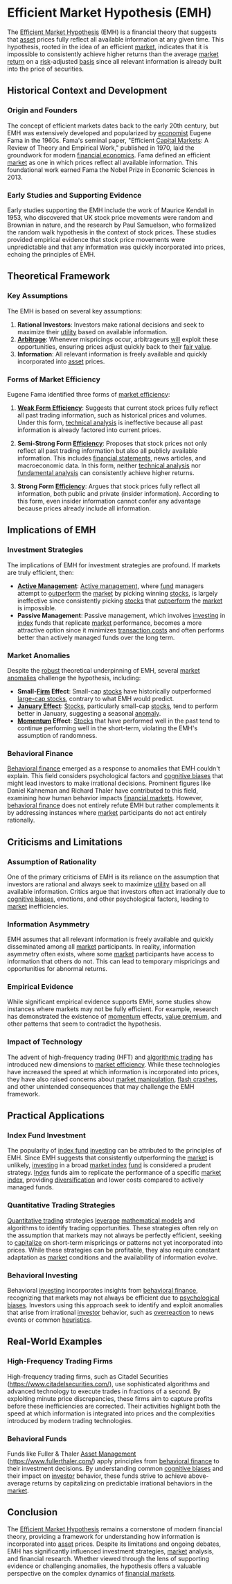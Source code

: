 # Efficient Market Hypothesis (EMH)

The [Efficient Market Hypothesis](../e/efficient_market_hypothesis.md) (EMH) is a financial theory that suggests that [asset](../a/asset.md) prices fully reflect all available information at any given time. This hypothesis, rooted in the idea of an efficient [market](../m/market.md), indicates that it is impossible to consistently achieve higher returns than the average [market](../m/market.md) [return](../r/return.md) on a [risk](../r/risk.md)-adjusted [basis](../b/basis.md) since all relevant information is already built into the price of securities.

## Historical Context and Development

### Origin and Founders

The concept of efficient markets dates back to the early 20th century, but EMH was extensively developed and popularized by [economist](../e/economist.md) Eugene Fama in the 1960s. Fama's seminal paper, "Efficient [Capital Markets](../c/capital_markets.md): A Review of Theory and Empirical Work," published in 1970, laid the groundwork for modern [financial economics](../f/financial_economics.md). Fama defined an efficient [market](../m/market.md) as one in which prices reflect all available information. This foundational work earned Fama the Nobel Prize in Economic Sciences in 2013.

### Early Studies and Supporting Evidence

Early studies supporting the EMH include the work of Maurice Kendall in 1953, who discovered that UK stock price movements were random and Brownian in nature, and the research by Paul Samuelson, who formalized the random walk hypothesis in the context of stock prices. These studies provided empirical evidence that stock price movements were unpredictable and that any information was quickly incorporated into prices, echoing the principles of EMH.

## Theoretical Framework

### Key Assumptions

The EMH is based on several key assumptions:

1. **Rational Investors**: Investors make rational decisions and seek to maximize their [utility](../u/utility.md) based on available information.
2. **[Arbitrage](../a/arbitrage.md)**: Whenever mispricings occur, arbitrageurs [will](../w/will.md) exploit these opportunities, ensuring prices adjust quickly back to their [fair value](../f/fair_value.md).
3. **Information**: All relevant information is freely available and quickly incorporated into [asset](../a/asset.md) prices.

### Forms of Market Efficiency

Eugene Fama identified three forms of [market efficiency](../m/market_efficiency.md):

1. **[Weak Form Efficiency](../w/weak_form_efficiency.md)**: Suggests that current stock prices fully reflect all past trading information, such as historical prices and volumes. Under this form, [technical analysis](../t/technical_analysis.md) is ineffective because all past information is already factored into current prices.

2. **Semi-Strong Form [Efficiency](../e/efficiency.md)**: Proposes that stock prices not only reflect all past trading information but also all publicly available information. This includes [financial statements](../f/financial_statements.md), news articles, and macroeconomic data. In this form, neither [technical analysis](../t/technical_analysis.md) nor [fundamental analysis](../f/fundamental_analysis.md) can consistently achieve higher returns.

3. **Strong Form [Efficiency](../e/efficiency.md)**: Argues that stock prices fully reflect all information, both public and private (insider information). According to this form, even insider information cannot confer any advantage because prices already include all information.

## Implications of EMH

### Investment Strategies

The implications of EMH for investment strategies are profound. If markets are truly efficient, then:

- **[Active Management](../a/active_management.md)**: [Active management](../a/active_management.md), where [fund](../f/fund.md) managers attempt to [outperform](../o/outperform.md) the [market](../m/market.md) by picking winning [stocks](../s/stock.md), is largely ineffective since consistently picking [stocks](../s/stock.md) that [outperform](../o/outperform.md) the [market](../m/market.md) is impossible.
- **Passive Management**: Passive management, which involves [investing](../i/investing.md) in [index](../i/index.md) funds that replicate [market](../m/market.md) performance, becomes a more attractive option since it minimizes [transaction costs](../t/transaction_costs.md) and often performs better than actively managed funds over the long term.

### Market Anomalies

Despite the [robust](../r/robust.md) theoretical underpinning of EMH, several [market anomalies](../m/market_anomalies.md) challenge the hypothesis, including:

- **Small-[Firm](../f/firm.md) Effect**: Small-cap [stocks](../s/stock.md) have historically outperformed [large-cap stocks](../l/large_cap_stocks.md), contrary to what EMH would predict.
- **[January Effect](../j/january_effect.md)**: [Stocks](../s/stock.md), particularly small-cap [stocks](../s/stock.md), tend to perform better in January, suggesting a seasonal [anomaly](../a/anomaly.md).
- **[Momentum](../m/momentum.md) Effect**: [Stocks](../s/stock.md) that have performed well in the past tend to continue performing well in the short-term, violating the EMH's assumption of randomness.

### Behavioral Finance

[Behavioral finance](../b/behavioral_finance.md) emerged as a response to anomalies that EMH couldn't explain. This field considers psychological factors and [cognitive biases](../c/cognitive_biases_in_trading.md) that might lead investors to make irrational decisions. Prominent figures like Daniel Kahneman and Richard Thaler have contributed to this field, examining how human behavior impacts [financial markets](../f/financial_market.md). However, [behavioral finance](../b/behavioral_finance.md) does not entirely refute EMH but rather complements it by addressing instances where [market](../m/market.md) participants do not act entirely rationally.

## Criticisms and Limitations

### Assumption of Rationality

One of the primary criticisms of EMH is its reliance on the assumption that investors are rational and always seek to maximize [utility](../u/utility.md) based on all available information. Critics argue that investors often act irrationally due to [cognitive biases](../c/cognitive_biases_in_trading.md), emotions, and other psychological factors, leading to [market](../m/market.md) inefficiencies.

### Information Asymmetry

EMH assumes that all relevant information is freely available and quickly disseminated among all [market](../m/market.md) participants. In reality, information asymmetry often exists, where some [market](../m/market.md) participants have access to information that others do not. This can lead to temporary mispricings and opportunities for abnormal returns.

### Empirical Evidence

While significant empirical evidence supports EMH, some studies show instances where markets may not be fully efficient. For example, research has demonstrated the existence of [momentum](../m/momentum.md) effects, [value premium](../v/value_premium.md), and other patterns that seem to contradict the hypothesis.

### Impact of Technology

The advent of high-frequency trading (HFT) and [algorithmic trading](../a/accountability.md) has introduced new dimensions to [market efficiency](../m/market_efficiency.md). While these technologies have increased the speed at which information is incorporated into prices, they have also raised concerns about [market manipulation](../m/market_manipulation.md), [flash crashes](../f/flash_crashes.md), and other unintended consequences that may challenge the EMH framework.

## Practical Applications

### Index Fund Investment

The popularity of [index fund](../i/index_fund.md) [investing](../i/investing.md) can be attributed to the principles of EMH. Since EMH suggests that consistently outperforming the [market](../m/market.md) is unlikely, [investing](../i/investing.md) in a broad [market index](../m/market_index.md) [fund](../f/fund.md) is considered a prudent strategy. [Index](../i/index.md) funds aim to replicate the performance of a specific [market index](../m/market_index.md), providing [diversification](../d/diversification.md) and lower costs compared to actively managed funds.

### Quantitative Trading Strategies

[Quantitative trading](../q/quantitative_trading.md) strategies [leverage](../l/leverage.md) [mathematical models](../m/mathematical_models_in_trading.md) and algorithms to identify trading opportunities. These strategies often rely on the assumption that markets may not always be perfectly efficient, seeking to [capitalize](../c/capitalize.md) on short-term mispricings or patterns not yet incorporated into prices. While these strategies can be profitable, they also require constant adaptation as [market](../m/market.md) conditions and the availability of information evolve.

### Behavioral Investing

Behavioral [investing](../i/investing.md) incorporates insights from [behavioral finance](../b/behavioral_finance.md), recognizing that markets may not always be efficient due to [psychological biases](../p/psychological_biases_in_trading.md). Investors using this approach seek to identify and exploit anomalies that arise from irrational [investor](../i/investor.md) behavior, such as [overreaction](../o/overreaction.md) to news events or common [heuristics](../h/heuristics.md).

## Real-World Examples

### High-Frequency Trading Firms

High-frequency trading firms, such as Citadel Securities (https://www.citadelsecurities.com/), use sophisticated algorithms and advanced technology to execute trades in fractions of a second. By exploiting minute price discrepancies, these firms aim to capture profits before these inefficiencies are corrected. Their activities highlight both the speed at which information is integrated into prices and the complexities introduced by modern trading technologies.

### Behavioral Funds

Funds like Fuller & Thaler [Asset Management](../a/asset_management.md) (https://www.fullerthaler.com/) apply principles from [behavioral finance](../b/behavioral_finance.md) to their investment decisions. By understanding common [cognitive biases](../c/cognitive_biases_in_trading.md) and their impact on [investor](../i/investor.md) behavior, these funds strive to achieve above-average returns by capitalizing on predictable irrational behaviors in the [market](../m/market.md).

## Conclusion

The [Efficient Market Hypothesis](../e/efficient_market_hypothesis.md) remains a cornerstone of modern financial theory, providing a framework for understanding how information is incorporated into [asset](../a/asset.md) prices. Despite its limitations and ongoing debates, EMH has significantly influenced investment strategies, [market](../m/market.md) analysis, and financial research. Whether viewed through the lens of supporting evidence or challenging anomalies, the hypothesis offers a valuable perspective on the complex dynamics of [financial markets](../f/financial_market.md).